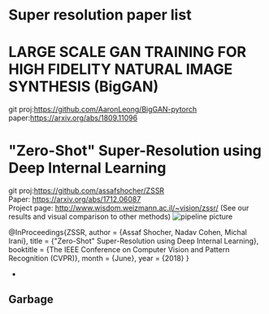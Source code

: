 Super resolution paper list
=

# LARGE SCALE GAN TRAINING FOR HIGH FIDELITY NATURAL IMAGE SYNTHESIS (BigGAN) 
git proj:https://github.com/AaronLeong/BigGAN-pytorch<br>
paper:https://arxiv.org/abs/1809.11096<br>


# "Zero-Shot" Super-Resolution using Deep Internal Learning
git proj:https://github.com/assafshocher/ZSSR<br>
Paper: https://arxiv.org/abs/1712.06087<br>
Project page: http://www.wisdom.weizmann.ac.il/~vision/zssr/ (See our results and visual comparison to other methods)<bt>
![pipeline picture](https://github.com/assafshocher/ZSSR/raw/master/figs/sketch.png)<br>

@InProceedings{ZSSR,
  author = {Assaf Shocher, Nadav Cohen, Michal Irani},
  title = {"Zero-Shot" Super-Resolution using Deep Internal Learning},
  booktitle = {The IEEE Conference on Computer Vision and Pattern Recognition (CVPR)},
  month = {June},
  year = {2018}
}<br>



-

Garbage
-





























